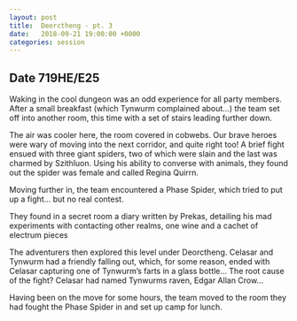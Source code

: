 ```yaml
---
layout: post
title:  Deorctheng - pt. 3
date:   2018-09-21 19:00:00 +0000
categories: session
---
```


## Date 719HE/E25

Waking in the cool dungeon was an odd experience for all party members. After a small breakfast (which Tynwurm complained about…) the team set off into another room, this time with a set of stairs leading further down.

The air was cooler here, the room covered in cobwebs. Our brave heroes were wary of moving into the next corridor, and quite right too! A brief fight ensued with three giant spiders, two of which were slain and the last was charmed by Szithluon. Using his ability to converse with animals, they found out the spider was female and called Regina Quirrn. 

Moving further in, the team encountered a Phase Spider, which tried to put up a fight… but no real contest.

They found in a secret room a diary written by Prekas, detailing his mad experiments with contacting other realms, one wine and a cachet of electrum pieces

The adventurers then explored this level under Deorctheng. Celasar and Tynwurm had a friendly falling out, which, for some reason, ended with Celasar capturing one of Tynwurm’s farts in a glass bottle… The root cause of the fight? Celasar had named Tynwurms raven, Edgar Allan Crow…

Having been on the move for some hours, the team moved to the room they had fought the Phase Spider in and set up camp for lunch.
